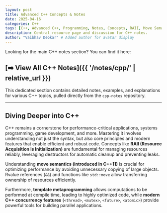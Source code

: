 ```yaml
---
layout: post
title: Advanced C++ Concepts & Notes
date: 2025-04-16
categories: C++
tags: [C++, Advanced C++, Programming, Notes, Concepts, RAII, Move Semantics, Templates]
description: Central resource page and discussion for C++ notes.
author: "Vaibhav Deokar" # Added author for avatar display
---
```


Looking for the main C++ notes section? You can find it here:

## [➡️ View All C++ Notes]({{ '/notes/cpp/' | relative_url }})

This dedicated section contains detailed notes, examples, and explanations for various C++ topics, pulled directly from the `cpp-notes` repository.

---

## Diving Deeper into C++

C++ remains a cornerstone for performance-critical applications, systems programming, game development, and more. Mastering it involves understanding not just the syntax, but also core principles and modern features that enable efficient and robust code. Concepts like **RAII (Resource Acquisition Is Initialization)** are fundamental for managing resources reliably, leveraging destructors for automatic cleanup and preventing leaks.

Understanding **move semantics (introduced in C++11)** is crucial for optimizing performance by avoiding unnecessary copying of large objects. Rvalue references (`&&`) and functions like `std::move` allow transferring ownership of resources efficiently.

Furthermore, **template metaprogramming** allows computations to be performed at compile time, leading to highly optimized code, while **modern C++ concurrency features** (`<thread>`, `<mutex>`, `<future>`, `<atomic>`) provide powerful tools for building parallel applications.
